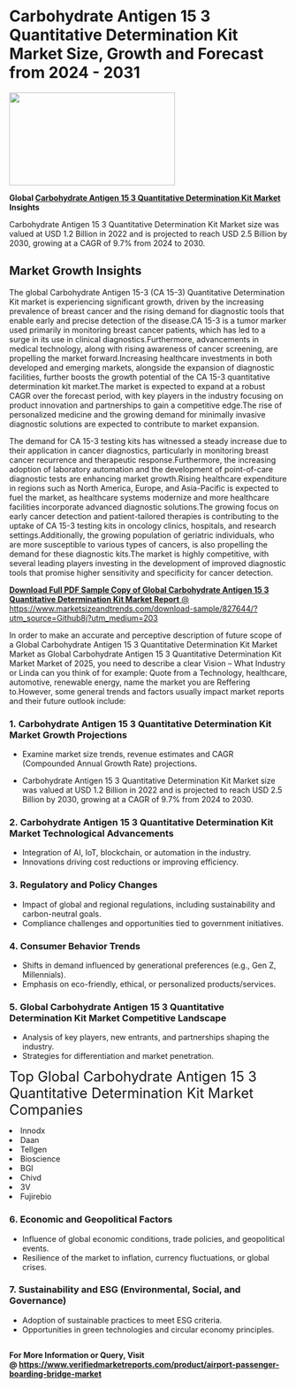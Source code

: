 <H1>Carbohydrate Antigen 15 3 Quantitative Determination Kit Market Size, Growth and Forecast from 2024 - 2031</H1><img class="aligncenter size-medium wp-image-584254" src="https://thirdeyenews.in/wp-content/uploads/2024/09/Global-Market-Research-300x168.jpeg" alt="" width="300" height="168" /><p><strong>Global&nbsp;<a href="https://www.marketsizeandtrends.com/download-sample/827644/?utm_source=Github8j?utm_medium=203">Carbohydrate Antigen 15 3 Quantitative Determination Kit Market</a> Insights</strong></p><p>Carbohydrate Antigen 15 3 Quantitative Determination Kit Market size was valued at USD 1.2 Billion in 2022 and is projected to reach USD 2.5 Billion by 2030, growing at a CAGR of 9.7% from 2024 to 2030.</p><p><h2>Market Growth Insights</h2> <p>The global Carbohydrate Antigen 15-3 (CA 15-3) Quantitative Determination Kit market is experiencing significant growth, driven by the increasing prevalence of breast cancer and the rising demand for diagnostic tools that enable early and precise detection of the disease.CA 15-3 is a tumor marker used primarily in monitoring breast cancer patients, which has led to a surge in its use in clinical diagnostics.Furthermore, advancements in medical technology, along with rising awareness of cancer screening, are propelling the market forward.Increasing healthcare investments in both developed and emerging markets, alongside the expansion of diagnostic facilities, further boosts the growth potential of the CA 15-3 quantitative determination kit market.The market is expected to expand at a robust CAGR over the forecast period, with key players in the industry focusing on product innovation and partnerships to gain a competitive edge.The rise of personalized medicine and the growing demand for minimally invasive diagnostic solutions are expected to contribute to market expansion.</p> <p><a href="#"></a></p> <p>The demand for CA 15-3 testing kits has witnessed a steady increase due to their application in cancer diagnostics, particularly in monitoring breast cancer recurrence and therapeutic response.Furthermore, the increasing adoption of laboratory automation and the development of point-of-care diagnostic tests are enhancing market growth.Rising healthcare expenditure in regions such as North America, Europe, and Asia-Pacific is expected to fuel the market, as healthcare systems modernize and more healthcare facilities incorporate advanced diagnostic solutions.The growing focus on early cancer detection and patient-tailored therapies is contributing to the uptake of CA 15-3 testing kits in oncology clinics, hospitals, and research settings.Additionally, the growing population of geriatric individuals, who are more susceptible to various types of cancers, is also propelling the demand for these diagnostic kits.The market is highly competitive, with several leading players investing in the development of improved diagnostic tools that promise higher sensitivity and specificity for cancer detection.</p> <p><a href="#"></p><p><span class=""><strong>Download Full PDF Sample Copy of Global Carbohydrate Antigen 15 3 Quantitative Determination Kit Market Report</strong> @ <a href="https://www.marketsizeandtrends.com/download-sample/827644/?utm_source=Github8j?utm_medium=203" target="_blank">https://www.marketsizeandtrends.com/download-sample/827644/?utm_source=Github8j?utm_medium=203</a></span></p><p>In order to make an accurate and perceptive description of future scope of a Global&nbsp;Carbohydrate Antigen 15 3 Quantitative Determination Kit Market Market as Global&nbsp;Carbohydrate Antigen 15 3 Quantitative Determination Kit Market Market of 2025, you need to describe a clear Vision &ndash; What Industry or Linda can you think of for example: Quote from a Technology, healthcare, automotive, renewable energy, name the market you are Reffering to.However, some general trends and factors usually impact market reports and their future outlook include:</p><h3>1.&nbsp;<strong>Carbohydrate Antigen 15 3 Quantitative Determination Kit Market Growth Projections</strong></h3><ul><li>Examine market size trends, revenue estimates and CAGR (Compounded Annual Growth Rate) projections.</li><li><p>Carbohydrate Antigen 15 3 Quantitative Determination Kit Market size was valued at USD 1.2 Billion in 2022 and is projected to reach USD 2.5 Billion by 2030, growing at a CAGR of 9.7% from 2024 to 2030.</p></li></ul><h3>2.&nbsp;<strong>Carbohydrate Antigen 15 3 Quantitative Determination Kit Market Technological Advancements</strong></h3><ul><li>Integration of AI, IoT, blockchain, or automation in the industry.</li><li>Innovations driving cost reductions or improving efficiency.</li></ul><h3>3.&nbsp;<strong>Regulatory and Policy Changes</strong></h3><ul><li>Impact of global and regional regulations, including sustainability and carbon-neutral goals.</li><li>Compliance challenges and opportunities tied to government initiatives.</li></ul><h3>4.&nbsp;<strong>Consumer Behavior Trends</strong></h3><ul><li>Shifts in demand influenced by generational preferences (e.g., Gen Z, Millennials).</li><li>Emphasis on eco-friendly, ethical, or personalized products/services.</li></ul><h3>5.&nbsp;<strong>Global Carbohydrate Antigen 15 3 Quantitative Determination Kit Market Competitive Landscape</strong></h3><ul><li>Analysis of key players, new entrants, and partnerships shaping the industry.</li><li>Strategies for differentiation and market penetration.</li></ul><p data-pm-slice="1 1 []"><span style="color: inherit; font-family: inherit; font-size: 25px;">Top Global Carbohydrate Antigen 15 3 Quantitative Determination Kit Market Companies</span></p><div class="" data-test-id=""><p><li>Innodx</li><li> Daan</li><li> Tellgen</li><li> Bioscience</li><li> BGI</li><li> Chivd</li><li> 3V</li><li> Fujirebio</li></p></div><h3>6.&nbsp;<strong>Economic and Geopolitical Factors</strong></h3><ul><li>Influence of global economic conditions, trade policies, and geopolitical events.</li><li>Resilience of the market to inflation, currency fluctuations, or global crises.</li></ul><h3>7.&nbsp;<strong>Sustainability and ESG (Environmental, Social, and Governance)</strong></h3><ul><li>Adoption of sustainable practices to meet ESG criteria.</li><li>Opportunities in green technologies and circular economy principles.</li></ul><h2><strong style="font-size: 14px;">For More Information or Query, Visit @&nbsp;</strong><a style="background-color: #ffffff; font-size: 14px;" href="https://www.marketsizeandtrends.com/report/carbohydrate-antigen-15-3-quantitative-determination-kit-market/" target="_blank">https://www.verifiedmarketreports.com/product/airport-passenger-boarding-bridge-market</a></h2>